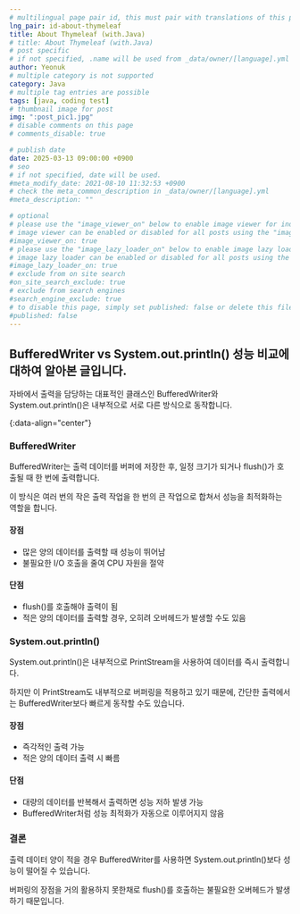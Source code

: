 ```yaml
---
# multilingual page pair id, this must pair with translations of this page. (This name must be unique)
lng_pair: id-about-thymeleaf
title: About Thymeleaf (with.Java)
# title: About Thymeleaf (with.Java)
# post specific
# if not specified, .name will be used from _data/owner/[language].yml
author: Yeonuk
# multiple category is not supported
category: Java
# multiple tag entries are possible
tags: [java, coding test]
# thumbnail image for post
img: ":post_pic1.jpg"
# disable comments on this page
# comments_disable: true

# publish date
date: 2025-03-13 09:00:00 +0900
# seo
# if not specified, date will be used.
#meta_modify_date: 2021-08-10 11:32:53 +0900
# check the meta_common_description in _data/owner/[language].yml
#meta_description: ""

# optional
# please use the "image_viewer_on" below to enable image viewer for individual pages or posts (_posts/ or [language]/_posts folders).
# image viewer can be enabled or disabled for all posts using the "image_viewer_posts: true" setting in _data/conf/main.yml.
#image_viewer_on: true
# please use the "image_lazy_loader_on" below to enable image lazy loader for individual pages or posts (_posts/ or [language]/_posts folders).
# image lazy loader can be enabled or disabled for all posts using the "image_lazy_loader_posts: true" setting in _data/conf/main.yml.
#image_lazy_loader_on: true
# exclude from on site search
#on_site_search_exclude: true
# exclude from search engines
#search_engine_exclude: true
# to disable this page, simply set published: false or delete this file
#published: false
---
```


<!-- outline-start -->

## BufferedWriter vs System.out.println() 성능 비교에 대하여 알아본 글입니다.

자바에서 출력을 담당하는 대표적인 클래스인 BufferedWriter와 System.out.println()은 내부적으로 서로 다른 방식으로 동작합니다.

{:data-align="center"}

<!-- outline-end -->

### BufferedWriter

BufferedWriter는 출력 데이터를 버퍼에 저장한 후, 일정 크기가 되거나 flush()가 호출될 때 한 번에 출력합니다.

이 방식은 여러 번의 작은 출력 작업을 한 번의 큰 작업으로 합쳐서 성능을 최적화하는 역할을 합니다.

#### 장점

- 많은 양의 데이터를 출력할 때 성능이 뛰어남
- 불필요한 I/O 호출을 줄여 CPU 자원을 절약

#### 단점

- flush()를 호출해야 출력이 됨
- 적은 양의 데이터를 출력할 경우, 오히려 오버헤드가 발생할 수도 있음

### System.out.println()

System.out.println()은 내부적으로 PrintStream을 사용하여 데이터를 즉시 출력합니다.

하지만 이 PrintStream도 내부적으로 버퍼링을 적용하고 있기 때문에, 간단한 출력에서는 BufferedWriter보다 빠르게 동작할 수도 있습니다.

#### 장점

- 즉각적인 출력 가능
- 적은 양의 데이터 출력 시 빠름

#### 단점

- 대량의 데이터를 반복해서 출력하면 성능 저하 발생 가능
- BufferedWriter처럼 성능 최적화가 자동으로 이루어지지 않음

### 결론

출력 데이터 양이 적을 경우 BufferedWriter를 사용하면 System.out.println()보다 성능이 떨어질 수 있습니다.

버퍼링의 장점을 거의 활용하지 못한채로 flush()를 호출하는 불필요한 오버헤드가 발생하기 때문입니다.
